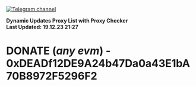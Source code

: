 [![Telegram channel](https://img.shields.io/endpoint?url=https://runkit.io/damiankrawczyk/telegram-badge/branches/master?url=https://t.me/n4z4v0d)](https://t.me/n4z4v0d) 

**Dynamic Updates Proxy List with Proxy Checker**  
**Last Updated: 19.12.23 21:27**

# DONATE (_any evm_) - 0xDEADf12DE9A24b47Da0a43E1bA70B8972F5296F2
